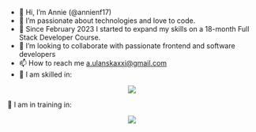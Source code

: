- 👋 Hi, I’m Annie (@annienf17)
- 👀 I’m passionate about technologies and love to code.
- 🌱 Since February 2023 I started to expand my skills on a 18-month Full Stack Developer Course.
- 💞️ I’m looking to collaborate with passionate frontend and software developers
- 📫 How to reach me a.ulanskaxxi@gmail.com
- 💞️ I am skilled in: 
<p align="center">
  <a href="https://skillicons.dev">
    <img src="https://skillicons.dev/icons?i=figma,xd,ps,ai,vscode,wordpress,mysql,php,git,github,html,css,sass,js,react" />
  </a>
</p>
💞️ I am in training in:  
<p align="center">
  <a href="https://skillicons.dev">
    <img src="https://skillicons.dev/icons?i=redux,nodejs,express,mongodb,jest,docker" />
  </a>
</p>
<!---
annienf17/annienf17 is a ✨ special ✨ repository because its `README.md` (this file) appears on your GitHub profile.
You can click the Preview link to take a look at your changes.
--->
